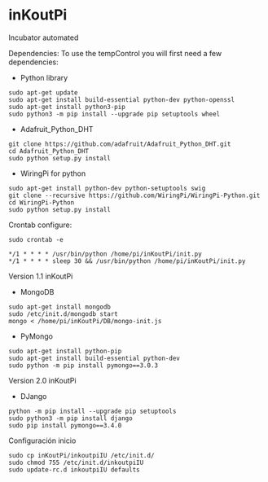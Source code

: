 # inKoutPi 
Incubator automated

Dependencies:
To use the tempControl you will first need a few dependencies:

- Python library
```
sudo apt-get update
sudo apt-get install build-essential python-dev python-openssl
sudo apt-get install python3-pip
sudo python3 -m pip install --upgrade pip setuptools wheel
```

- Adafruit_Python_DHT
```
git clone https://github.com/adafruit/Adafruit_Python_DHT.git
cd Adafruit_Python_DHT
sudo python setup.py install
```

- WiringPi for python
```
sudo apt-get install python-dev python-setuptools swig
git clone --recursive https://github.com/WiringPi/WiringPi-Python.git
cd WiringPi-Python
sudo python setup.py install
```

Crontab configure:
```
sudo crontab -e
```
```
*/1 * * * * /usr/bin/python /home/pi/inKoutPi/init.py
*/1 * * * * sleep 30 && /usr/bin/python /home/pi/inKoutPi/init.py
```

Version 1.1 inKoutPi

- MongoDB
```
sudo apt-get install mongodb
sudo /etc/init.d/mongodb start
mongo < /home/pi/inKoutPi/DB/mongo-init.js 
```

- PyMongo
```
sudo apt-get install python-pip
sudo apt-get install build-essential python-dev
sudo python -m pip install pymongo==3.0.3
```

Version 2.0 inKoutPi

- DJango
```
python -m pip install --upgrade pip setuptools
sudo python3 -m pip install django
sudo pip install pymongo==3.4.0
```

Configuración inicio
```
sudo cp inKoutPi/inkoutpiIU /etc/init.d/
sudo chmod 755 /etc/init.d/inkoutpiIU
sudo update-rc.d inkoutpiIU defaults
```
